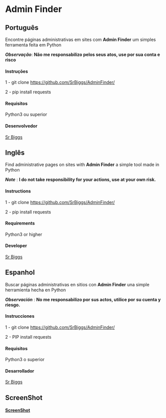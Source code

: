 # Admin Finder

## Português

Encontre páginas administrativas em sites com **Admin Finder** um simples ferramenta feita em Python

***Observação***: **Não me responsabilizo pelos seus atos, use por sua conta e risco**

#### Instruções

1 - git clone https://github.com/SrBiggs/AdminFinder/

2 - pip install requests

#### Requisitos

Python3 ou superior

#### Desenvolvedor

[Sr Biggs](https://github.com/SrBiggs)


## Inglês

Find administrative pages on sites with **Admin Finder** a simple tool made in Python

***Note*** : **I do not take responsibility for your actions, use at your own risk.**

#### Instructions

1 - git clone https://github.com/SrBiggs/AdminFinder/

2 - pip install requests

#### Requirements

Python3 or higher

#### Developer

[Sr Biggs](https://github.com/SrBiggs)


## Espanhol

Buscar páginas administrativas en sitios con **Admin Finder** una simple herramienta hecha en Python

***Observación*** : **No me responsabilizo por sus actos, utilice por su cuenta y riesgo.**

#### Instrucciones

1 - git clone https://github.com/SrBiggs/AdminFinder/

2 - PIP install requests

#### Requisitos

Python3 o superior

#### Desarrollador

[Sr Biggs](https://github.com/SrBiggs)



## ScreenShot

#### [ScreenShot](http://i.imgur.com/10u2iKel.png)
